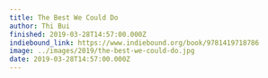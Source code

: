 ```yaml
---
title: The Best We Could Do
author: Thi Bui
finished: 2019-03-28T14:57:00.000Z
indiebound_link: https://www.indiebound.org/book/9781419718786
image: ../images/2019/the-best-we-could-do.jpg
date: 2019-03-28T14:57:00.000Z
---
```

